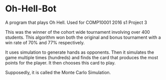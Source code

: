 # Oh-Hell-Bot
A program that plays Oh Hell. Used for COMP10001 2016 s1 Project 3

This was the winner of the cohort wide tournament involving over 400 students.
This algorithm won both the original and bonus tournament with a win rate of 70% and 77% respectively. 

It uses simulation to generate hands as opponents.
Then it simulates the game multiple times (hundreds) and finds the card that produces the most points for the player.
It then chooses this card to play.

Supposedly, it is called the Monte Carlo Simulation.
